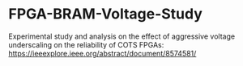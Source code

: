 # FPGA-BRAM-Voltage-Study
Experimental study and analysis on the effect of aggressive voltage underscaling on the reliability of COTS FPGAs: https://ieeexplore.ieee.org/abstract/document/8574581/
